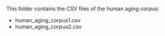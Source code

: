 This folder contains the CSV files of the human aging corpus:
- human_aging_corpus1.csv
- human_aging_corpus2.csv 
